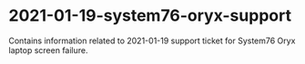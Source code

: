 # 2021-01-19-system76-oryx-support
Contains information related to 2021-01-19 support ticket for System76 Oryx laptop screen failure.
